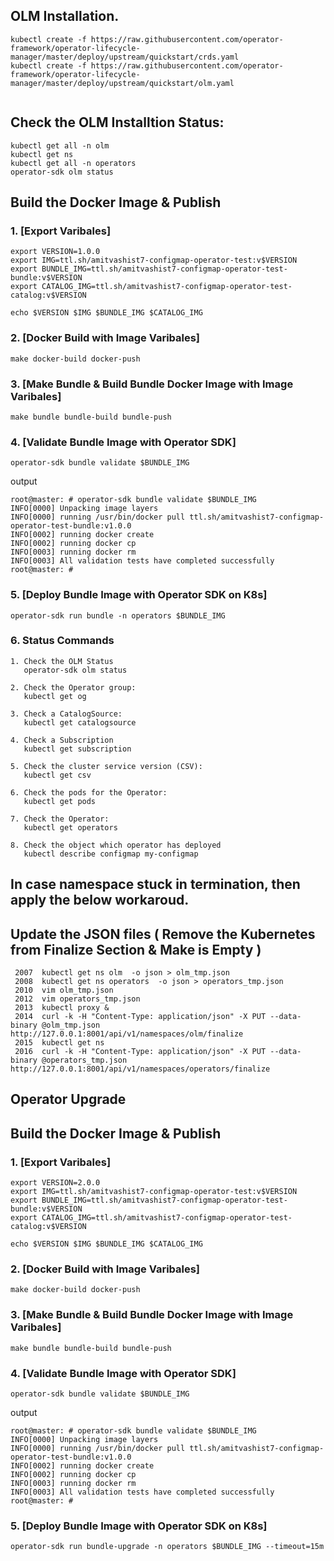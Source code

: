 ## OLM Installation. 
```
kubectl create -f https://raw.githubusercontent.com/operator-framework/operator-lifecycle-manager/master/deploy/upstream/quickstart/crds.yaml
kubectl create -f https://raw.githubusercontent.com/operator-framework/operator-lifecycle-manager/master/deploy/upstream/quickstart/olm.yaml	  
	  
```

## Check the OLM Installtion Status:
```
kubectl get all -n olm 
kubectl get ns 
kubectl get all -n operators
operator-sdk olm status 
```

## Build the Docker Image & Publish 

### 1. [Export Varibales]
```
export VERSION=1.0.0
export IMG=ttl.sh/amitvashist7-configmap-operator-test:v$VERSION 
export BUNDLE_IMG=ttl.sh/amitvashist7-configmap-operator-test-bundle:v$VERSION	 
export CATALOG_IMG=ttl.sh/amitvashist7-configmap-operator-test-catalog:v$VERSION	

echo $VERSION $IMG $BUNDLE_IMG $CATALOG_IMG
```



### 2. [Docker Build with Image Varibales]
```
make docker-build docker-push
```



### 3. [Make Bundle & Build Bundle Docker Image with Image Varibales]
```
make bundle bundle-build bundle-push
```

### 4. [Validate Bundle Image with Operator SDK]
```
operator-sdk bundle validate $BUNDLE_IMG
```
output
```
root@master: # operator-sdk bundle validate $BUNDLE_IMG
INFO[0000] Unpacking image layers                       
INFO[0000] running /usr/bin/docker pull ttl.sh/amitvashist7-configmap-operator-test-bundle:v1.0.0 
INFO[0002] running docker create                        
INFO[0002] running docker cp                            
INFO[0003] running docker rm                            
INFO[0003] All validation tests have completed successfully 
root@master: #
```

### 5. [Deploy Bundle Image with Operator SDK on K8s]
```
operator-sdk run bundle -n operators $BUNDLE_IMG 
```

### 6. Status Commands 
```
1. Check the OLM Status
   operator-sdk olm status

2. Check the Operator group:
   kubectl get og
   
3. Check a CatalogSource:
   kubectl get catalogsource

4. Check a Subscription 
   kubectl get subscription
   
5. Check the cluster service version (CSV):
   kubectl get csv

6. Check the pods for the Operator:
   kubectl get pods 

7. Check the Operator:
   kubectl get operators 
   
8. Check the object which operator has deployed 
   kubectl describe configmap my-configmap  
```   


## In case namespace stuck in termination, then apply the below workaroud. 

## Update the JSON files ( Remove the Kubernetes from Finalize Section & Make is Empty )

```
 2007  kubectl get ns olm  -o json > olm_tmp.json
 2008  kubectl get ns operators  -o json > operators_tmp.json
 2010  vim olm_tmp.json 
 2012  vim operators_tmp.json 
 2013  kubectl proxy & 
 2014  curl -k -H "Content-Type: application/json" -X PUT --data-binary @olm_tmp.json http://127.0.0.1:8001/api/v1/namespaces/olm/finalize
 2015  kubectl get ns 
 2016  curl -k -H "Content-Type: application/json" -X PUT --data-binary @operators_tmp.json http://127.0.0.1:8001/api/v1/namespaces/operators/finalize

 ```




 ## Operator Upgrade 
## Build the Docker Image & Publish 

### 1. [Export Varibales]
```
export VERSION=2.0.0
export IMG=ttl.sh/amitvashist7-configmap-operator-test:v$VERSION 
export BUNDLE_IMG=ttl.sh/amitvashist7-configmap-operator-test-bundle:v$VERSION	 
export CATALOG_IMG=ttl.sh/amitvashist7-configmap-operator-test-catalog:v$VERSION	

echo $VERSION $IMG $BUNDLE_IMG $CATALOG_IMG
```



### 2. [Docker Build with Image Varibales]
```
make docker-build docker-push
```

### 3. [Make Bundle & Build Bundle Docker Image with Image Varibales]
```
make bundle bundle-build bundle-push
```

### 4. [Validate Bundle Image with Operator SDK]
```
operator-sdk bundle validate $BUNDLE_IMG
```
output
```
root@master: # operator-sdk bundle validate $BUNDLE_IMG
INFO[0000] Unpacking image layers                       
INFO[0000] running /usr/bin/docker pull ttl.sh/amitvashist7-configmap-operator-test-bundle:v1.0.0 
INFO[0002] running docker create                        
INFO[0002] running docker cp                            
INFO[0003] running docker rm                            
INFO[0003] All validation tests have completed successfully 
root@master: #
```

### 5. [Deploy Bundle Image with Operator SDK on K8s]
```
operator-sdk run bundle-upgrade -n operators $BUNDLE_IMG --timeout=15m 
```

